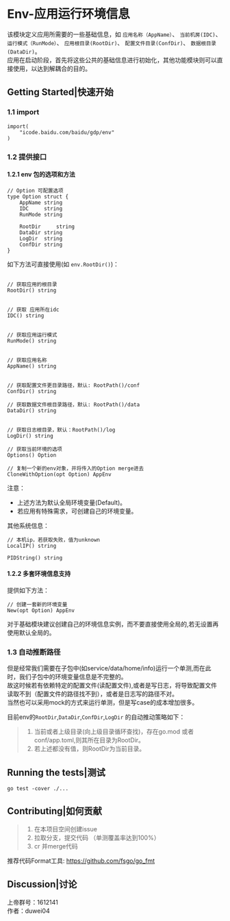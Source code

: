# Env-应用运行环境信息
   该模块定义应用所需要的一些基础信息，如 
`应用名称（AppName）`、
`当前机房(IDC)`、
`运行模式（RunMode）`、
`应用根目录(RootDir)`、
`配置文件目录(ConfDir)`、
`数据根目录(DataDir)`。  
   应用在启动阶段，首先将这些公共的基础信息进行初始化，其他功能模块则可以直接使用，以达到解耦合的目的。
   
## Getting Started|快速开始

### 1.1 import
```
import(
    "icode.baidu.com/baidu/gdp/env"
)
```

### 1.2 提供接口
#### 1.2.1 env 包的选项和方法

```
// Option 可配置选项
type Option struct {
	AppName string
	IDC     string
	RunMode string

	RootDir     string
	DataDir string
	LogDir  string
	ConfDir string
}
```

如下方法可直接使用(如 `env.RootDir()`)：
```

// 获取应用的根目录
RootDir() string


// 获取 应用所在idc
IDC() string


// 获取应用运行模式
RunMode() string


// 获取应用名称
AppName() string


// 获取配置文件更目录路径，默认: RootPath()/conf
ConfDir() string

// 获取数据文件根目录路径，默认: RootPath()/data
DataDir() string


// 获取日志根目录，默认：RootPath()/log
LogDir() string

// 获取当前环境的选项
Options() Option

// 复制一个新的env对象，并将传入的Option merge进去
CloneWithOption(opt Option) AppEnv
```
注意：
 * 上述方法为默认全局环境变量(Default)。
 * 若应用有特殊需求，可创建自己的环境变量。

其他系统信息：
```
// 本机ip，若获取失败，值为unknown
LocalIP() string 

PIDString() string
```
 
#### 1.2.2 多套环境信息支持
提供如下方法：
```
// 创建一套新的环境变量
New(opt Option) AppEnv
```

对于基础模块建议创建自己的环境信息实例，而不要直接使用全局的,若无设置再使用默认全局的。  

### 1.3 自动推断路径
  但是经常我们需要在子包中(如service/data/home/info)运行一个单测,而在此时，我们子包中的环境变量信息是不完整的。  
  故这时候若有依赖特定的配置文件(读配置文件),或者是写日志，将导致配置文件读取不到（配置文件的路径找不到），或者是日志写的路径不对。  
  当然也可以采用mock的方式来运行单测，但是写case的成本增加很多。  

目前env的`RootDir`,`DataDir`,`ConfDir`,`LogDir` 的自动推动策略如下：

>  1. 当前或者上级目录(向上级目录循环查找)，存在go.mod 或者 conf/app.toml,则其所在目录为RootDir。
>  2. 若上述都没有值，则RootDir为当前目录。
   
## Running the tests|测试
```
go test -cover ./...
```

## Contributing|如何贡献
> 1. 在本项目空间创建issue
> 2. 拉取分支，提交代码 （单测覆盖率达到100%）
> 3. cr 并merge代码


推荐代码Format工具: https://github.com/fsgo/go_fmt

## Discussion|讨论
上帝群号：1612141  
作者：duwei04